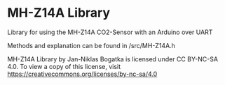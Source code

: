 # MH-Z14A Library
Library for using the MH-Z14A CO2-Sensor with an Arduino over UART

Methods and explanation can be found in /src/MH-Z14A.h



MH-Z14A Library by Jan-Niklas Bogatka is licensed under CC BY-NC-SA 4.0.
To view a copy of this license, visit https://creativecommons.org/licenses/by-nc-sa/4.0
